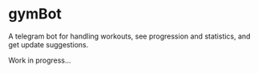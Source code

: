 # gymBot
A telegram bot for handling workouts, see progression and statistics, and get update suggestions.

Work in progress...
